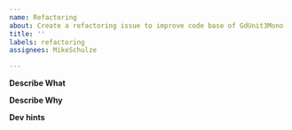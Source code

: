 ```yaml
---
name: Refactoring
about: Create a refactoring issue to improve code base of GdUnit3Mono
title: ''
labels: refactoring
assignees: MikeSchulze

---
```


**Describe What**
<!-- A clear and concise description of what the refactoring is.-->

**Describe Why**
<!-- A clear and concise description why the refactoring is need.-->


**Dev hints**
<!-- Add some dev nodes here.-->
